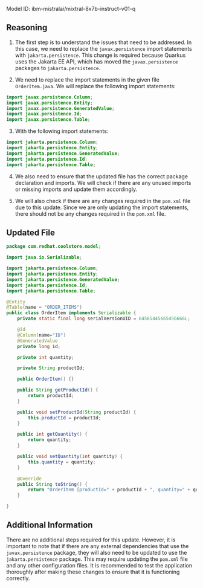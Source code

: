 Model ID: ibm-mistralai/mixtral-8x7b-instruct-v01-q

## Reasoning

1. The first step is to understand the issues that need to be addressed. In this case, we need to replace the `javax.persistence` import statements with `jakarta.persistence`. This change is required because Quarkus uses the Jakarta EE API, which has moved the `javax.persistence` packages to `jakarta.persistence`.

2. We need to replace the import statements in the given file `OrderItem.java`. We will replace the following import statements:

```java
import javax.persistence.Column;
import javax.persistence.Entity;
import javax.persistence.GeneratedValue;
import javax.persistence.Id;
import javax.persistence.Table;
```

3. With the following import statements:

```java
import jakarta.persistence.Column;
import jakarta.persistence.Entity;
import jakarta.persistence.GeneratedValue;
import jakarta.persistence.Id;
import jakarta.persistence.Table;
```

4. We also need to ensure that the updated file has the correct package declaration and imports. We will check if there are any unused imports or missing imports and update them accordingly.

5. We will also check if there are any changes required in the `pom.xml` file due to this update. Since we are only updating the import statements, there should not be any changes required in the `pom.xml` file.

## Updated File

```java
package com.redhat.coolstore.model;

import java.io.Serializable;

import jakarta.persistence.Column;
import jakarta.persistence.Entity;
import jakarta.persistence.GeneratedValue;
import jakarta.persistence.Id;
import jakarta.persistence.Table;

@Entity
@Table(name = "ORDER_ITEMS")
public class OrderItem implements Serializable {
	private static final long serialVersionUID = 64565445665456666L;

	@Id
	@Column(name="ID")
	@GeneratedValue
	private long id;

	private int quantity;

	private String productId;

	public OrderItem() {}

	public String getProductId() {
		return productId;
	}

	public void setProductId(String productId) {
		this.productId = productId;
	}

	public int getQuantity() {
		return quantity;
	}

	public void setQuantity(int quantity) {
		this.quantity = quantity;
	}

	@Override
	public String toString() {
		return "OrderItem [productId=" + productId + ", quantity=" + quantity + "]";
	}

}
```

## Additional Information

There are no additional steps required for this update. However, it is important to note that if there are any external dependencies that use the `javax.persistence` package, they will also need to be updated to use the `jakarta.persistence` package. This may require updating the `pom.xml` file and any other configuration files. It is recommended to test the application thoroughly after making these changes to ensure that it is functioning correctly.